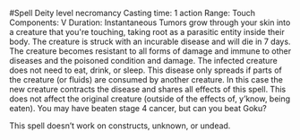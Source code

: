 #Spell
Deity level necromancy
Casting time: 1 action
Range: Touch
Components: V
Duration: Instantaneous
Tumors grow through your skin into a creature that you're touching, taking root as a parasitic entity inside their body. The creature is struck with an incurable disease and will die in 7 days. The creature becomes resistant to all forms of damage and immune to other diseases and the poisoned condition and damage. The infected creature does not need to eat, drink, or sleep. This disease only spreads if parts of the creature (or fluids) are consumed by another creature. In this case the new creature contracts the disease and shares all effects of this spell. This does not affect the original creature (outside of the effects of, y’know, being eaten). You may have beaten stage 4 cancer, but can you beat Goku?

This spell doesn’t work on constructs, unknown, or undead.